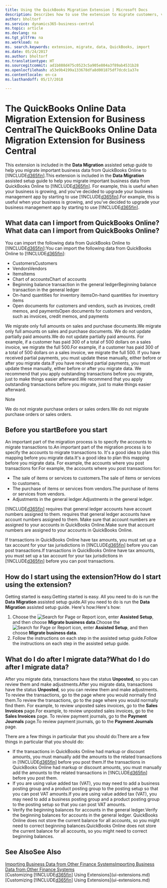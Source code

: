 ```yaml
---
title: Using the QuickBooks Migration Extension | Microsoft Docs
description: Describes how to use the extension to migrate customers, vendors, items, and accounts from QuickBooks Online to Business Central.
author: bholtorf
ms.service: dynamics365-business-central
ms.topic: article
ms.devlang: na
ms.tgt_pltfrm: na
ms.workload: na
ms. search.keywords: extension, migrate, data, QuickBooks, import
ms.date: 05/24/2017
ms.author: bholtorf
ms.translationtype: HT
ms.sourcegitcommit: ad1b888d475c0523c5a905e804a3f89ab4531b28
ms.openlocfilehash: a53e9b4199a133678dfa8d001875df7dcdc1a37e
ms.contentlocale: en-ca
ms.lasthandoff: 05/17/2018

---
```


# <a name="the-quickbooks-online-data-migration-extension-for-business-central"></a><span data-ttu-id="105ca-103">The QuickBooks Online Data Migration Extension for Business Central</span><span class="sxs-lookup"><span data-stu-id="105ca-103">The QuickBooks Online Data Migration Extension for Business Central</span></span>
<span data-ttu-id="105ca-104">This extension is included in the **Data Migration** assisted setup guide to help you migrate important business data from QuickBooks Online to [!INCLUDE[d365fin](includes/d365fin_md.md)].</span><span class="sxs-lookup"><span data-stu-id="105ca-104">This extension is included in the **Data Migration** assisted setup guide to help you migrate important business data from QuickBooks Online to [!INCLUDE[d365fin](includes/d365fin_md.md)].</span></span> <span data-ttu-id="105ca-105">For example, this is useful when your business is growing, and you've decided to upgrade your business management app by starting to use [!INCLUDE[d365fin](includes/d365fin_md.md)].</span><span class="sxs-lookup"><span data-stu-id="105ca-105">For example, this is useful when your business is growing, and you've decided to upgrade your business management app by starting to use [!INCLUDE[d365fin](includes/d365fin_md.md)].</span></span>

## <a name="what-data-can-i-import-from-quickbooks-online"></a><span data-ttu-id="105ca-106">What data can I import from QuickBooks Online?</span><span class="sxs-lookup"><span data-stu-id="105ca-106">What data can I import from QuickBooks Online?</span></span>
<span data-ttu-id="105ca-107">You can import the following data from QuickBooks Online to [!INCLUDE[d365fin](includes/d365fin_md.md)]:</span><span class="sxs-lookup"><span data-stu-id="105ca-107">You can import the following data from QuickBooks Online to [!INCLUDE[d365fin](includes/d365fin_md.md)]:</span></span>  

* <span data-ttu-id="105ca-108">Customers</span><span class="sxs-lookup"><span data-stu-id="105ca-108">Customers</span></span>
* <span data-ttu-id="105ca-109">Vendors</span><span class="sxs-lookup"><span data-stu-id="105ca-109">Vendors</span></span>
* <span data-ttu-id="105ca-110">Items</span><span class="sxs-lookup"><span data-stu-id="105ca-110">Items</span></span>
* <span data-ttu-id="105ca-111">Chart of accounts</span><span class="sxs-lookup"><span data-stu-id="105ca-111">Chart of accounts</span></span>
* <span data-ttu-id="105ca-112">Beginning balance transaction in the general ledger</span><span class="sxs-lookup"><span data-stu-id="105ca-112">Beginning balance transaction in the general ledger</span></span>
* <span data-ttu-id="105ca-113">On-hand quantities for inventory items</span><span class="sxs-lookup"><span data-stu-id="105ca-113">On-hand quantities for inventory items</span></span>
* <span data-ttu-id="105ca-114">Open documents for customers and vendors, such as invoices, credit memos, and payments</span><span class="sxs-lookup"><span data-stu-id="105ca-114">Open documents for customers and vendors, such as invoices, credit memos, and payments</span></span>

<span data-ttu-id="105ca-115">We migrate only full amounts on sales and purchase documents.</span><span class="sxs-lookup"><span data-stu-id="105ca-115">We migrate only full amounts on sales and purchase documents.</span></span> <span data-ttu-id="105ca-116">We do not update partially paid amounts.</span><span class="sxs-lookup"><span data-stu-id="105ca-116">We do not update partially paid amounts.</span></span> <span data-ttu-id="105ca-117">For example, if a customer has paid 300 of a total of 500 dollars on a sales invoice, we migrate the full 500.</span><span class="sxs-lookup"><span data-stu-id="105ca-117">For example, if a customer has paid 300 of a total of 500 dollars on a sales invoice, we migrate the full 500.</span></span> <span data-ttu-id="105ca-118">If you have received partial payments, you must update these manually, either before or after you migrate data.</span><span class="sxs-lookup"><span data-stu-id="105ca-118">If you have received partial payments, you must update these manually, either before or after you migrate data.</span></span> <span data-ttu-id="105ca-119">We recommend that you apply outstanding transactions before you migrate, just to make things easier afterward.</span><span class="sxs-lookup"><span data-stu-id="105ca-119">We recommend that you apply outstanding transactions before you migrate, just to make things easier afterward.</span></span>

> [!NOTE]  
>   <span data-ttu-id="105ca-120">We do not migrate purchase orders or sales orders.</span><span class="sxs-lookup"><span data-stu-id="105ca-120">We do not migrate purchase orders or sales orders.</span></span>

## <a name="before-you-start"></a><span data-ttu-id="105ca-121">Before you start</span><span class="sxs-lookup"><span data-stu-id="105ca-121">Before you start</span></span>
<span data-ttu-id="105ca-122">An important part of the migration process is to specify the accounts to migrate transactions to.</span><span class="sxs-lookup"><span data-stu-id="105ca-122">An important part of the migration process is to specify the accounts to migrate transactions to.</span></span> <span data-ttu-id="105ca-123">It's a good idea to plan this mapping before you migrate data.</span><span class="sxs-lookup"><span data-stu-id="105ca-123">It's a good idea to plan this mapping before you migrate data.</span></span> <span data-ttu-id="105ca-124">For example, the accounts where you post transactions for:</span><span class="sxs-lookup"><span data-stu-id="105ca-124">For example, the accounts where you post transactions for:</span></span>  

* <span data-ttu-id="105ca-125">The sale of items or services to customers.</span><span class="sxs-lookup"><span data-stu-id="105ca-125">The sale of items or services to customers.</span></span>
* <span data-ttu-id="105ca-126">The purchase of items or services from vendors.</span><span class="sxs-lookup"><span data-stu-id="105ca-126">The purchase of items or services from vendors.</span></span>  
* <span data-ttu-id="105ca-127">Adjustments in the general ledger.</span><span class="sxs-lookup"><span data-stu-id="105ca-127">Adjustments in the general ledger.</span></span>  

[!INCLUDE[d365fin](includes/d365fin_md.md)]<span data-ttu-id="105ca-128"> requires that general ledger accounts have account numbers assigned to them.</span><span class="sxs-lookup"><span data-stu-id="105ca-128"> requires that general ledger accounts have account numbers assigned to them.</span></span> <span data-ttu-id="105ca-129">Make sure that account numbers are assigned to your accounts in QuickBooks Online.</span><span class="sxs-lookup"><span data-stu-id="105ca-129">Make sure that account numbers are assigned to your accounts in QuickBooks Online.</span></span>

<span data-ttu-id="105ca-130">If transactions in QuickBooks Online have tax amounts, you must set up a tax account for your tax jurisdictions in [!INCLUDE[d365fin](includes/d365fin_md.md)] before you can post transactions.</span><span class="sxs-lookup"><span data-stu-id="105ca-130">If transactions in QuickBooks Online have tax amounts, you must set up a tax account for your tax jurisdictions in [!INCLUDE[d365fin](includes/d365fin_md.md)] before you can post transactions.</span></span>

## <a name="how-do-i-start-using-the-extension"></a><span data-ttu-id="105ca-131">How do I start using the extension?</span><span class="sxs-lookup"><span data-stu-id="105ca-131">How do I start using the extension?</span></span>
<span data-ttu-id="105ca-132">Getting started is easy.</span><span class="sxs-lookup"><span data-stu-id="105ca-132">Getting started is easy.</span></span> <span data-ttu-id="105ca-133">All you need to do is run the **Data Migration** assisted setup guide.</span><span class="sxs-lookup"><span data-stu-id="105ca-133">All you need to do is run the **Data Migration** assisted setup guide.</span></span> <span data-ttu-id="105ca-134">Here's how:</span><span class="sxs-lookup"><span data-stu-id="105ca-134">Here's how:</span></span>

1. <span data-ttu-id="105ca-135">Choose the ![Search for Page or Report](media/ui-search/search_small.png "Search for Page or Report icon") icon, enter **Assisted Setup**, and then choose **Migrate business data**.</span><span class="sxs-lookup"><span data-stu-id="105ca-135">Choose the ![Search for Page or Report](media/ui-search/search_small.png "Search for Page or Report icon") icon, enter **Assisted Setup**, and then choose **Migrate business data**.</span></span>
2. <span data-ttu-id="105ca-136">Follow the instructions on each step in the assisted setup guide.</span><span class="sxs-lookup"><span data-stu-id="105ca-136">Follow the instructions on each step in the assisted setup guide.</span></span>

## <a name="what-do-i-do-after-i-migrate-data"></a><span data-ttu-id="105ca-137">What do I do after I migrate data?</span><span class="sxs-lookup"><span data-stu-id="105ca-137">What do I do after I migrate data?</span></span>
<span data-ttu-id="105ca-138">After you migrate data, transactions have the status **Unposted**, so you can review them and make adjustments.</span><span class="sxs-lookup"><span data-stu-id="105ca-138">After you migrate data, transactions have the status **Unposted**, so you can review them and make adjustments.</span></span> <span data-ttu-id="105ca-139">To review the transactions, go to the page where you would normally find them.</span><span class="sxs-lookup"><span data-stu-id="105ca-139">To review the transactions, go to the page where you would normally find them.</span></span> <span data-ttu-id="105ca-140">For example, to review unposted sales invoices, go to the **Sales Invoices** page.</span><span class="sxs-lookup"><span data-stu-id="105ca-140">For example, to review unposted sales invoices, go to the **Sales Invoices** page.</span></span> <span data-ttu-id="105ca-141">To review payment journals, go to the **Payment Journals** page.</span><span class="sxs-lookup"><span data-stu-id="105ca-141">To review payment journals, go to the **Payment Journals** page.</span></span>   

<span data-ttu-id="105ca-142">There are a few things in particular that you should do:</span><span class="sxs-lookup"><span data-stu-id="105ca-142">There are a few things in particular that you should do:</span></span>

* <span data-ttu-id="105ca-143">If the transactions in QuickBooks Online had markup or discount amounts, you must manually add the amounts to the related transactions in [!INCLUDE[d365fin](includes/d365fin_md.md)] before you post them.</span><span class="sxs-lookup"><span data-stu-id="105ca-143">If the transactions in QuickBooks Online had markup or discount amounts, you must manually add the amounts to the related transactions in [!INCLUDE[d365fin](includes/d365fin_md.md)] before you post them.</span></span>
* <span data-ttu-id="105ca-144">If you are using value added tax (VAT), you may need to add a business posting group and a product posting group to the posting setup so that you can post VAT amounts.</span><span class="sxs-lookup"><span data-stu-id="105ca-144">If you are using value added tax (VAT), you may need to add a business posting group and a product posting group to the posting setup so that you can post VAT amounts.</span></span>
* <span data-ttu-id="105ca-145">Verify the beginning balances for accounts in the general ledger.</span><span class="sxs-lookup"><span data-stu-id="105ca-145">Verify the beginning balances for accounts in the general ledger.</span></span> <span data-ttu-id="105ca-146">QuickBooks Online does not store the current balance for all accounts, so you might need to correct beginning balances.</span><span class="sxs-lookup"><span data-stu-id="105ca-146">QuickBooks Online does not store the current balance for all accounts, so you might need to correct beginning balances.</span></span>

## <a name="see-also"></a><span data-ttu-id="105ca-147">See Also</span><span class="sxs-lookup"><span data-stu-id="105ca-147">See Also</span></span>
[<span data-ttu-id="105ca-148">Importing Business Data from Other Finance Systems</span><span class="sxs-lookup"><span data-stu-id="105ca-148">Importing Business Data from Other Finance Systems</span></span>](across-import-data-configuration-packages.md)  
<span data-ttu-id="105ca-149">[Customizing [!INCLUDE[d365fin](includes/d365fin_md.md)] Using Extensions](ui-extensions.md)</span><span class="sxs-lookup"><span data-stu-id="105ca-149">[Customizing [!INCLUDE[d365fin](includes/d365fin_md.md)] Using Extensions](ui-extensions.md)</span></span>  

